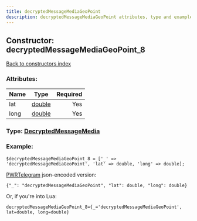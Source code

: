 ```yaml
---
title: decryptedMessageMediaGeoPoint
description: decryptedMessageMediaGeoPoint attributes, type and example
---
```

## Constructor: decryptedMessageMediaGeoPoint\_8  
[Back to constructors index](index.md)



### Attributes:

| Name     |    Type       | Required |
|----------|:-------------:|---------:|
|lat|[double](../types/double.md) | Yes|
|long|[double](../types/double.md) | Yes|



### Type: [DecryptedMessageMedia](../types/DecryptedMessageMedia.md)


### Example:

```
$decryptedMessageMediaGeoPoint_8 = ['_' => 'decryptedMessageMediaGeoPoint', 'lat' => double, 'long' => double];
```  

[PWRTelegram](https://pwrtelegram.xyz) json-encoded version:

```
{"_": "decryptedMessageMediaGeoPoint", "lat": double, "long": double}
```


Or, if you're into Lua:  


```
decryptedMessageMediaGeoPoint_8={_='decryptedMessageMediaGeoPoint', lat=double, long=double}

```


